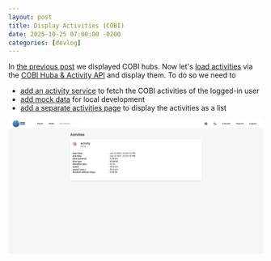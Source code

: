 ```yaml
---
layout: post
title: Display Activities (COBI)
date: 2025-10-25 07:00:00 -0200
categories: [devlog]
---
```


In [the previous post](https://open-ebike.github.io/devlog/2025/10/24/display-hubs.html) we displayed COBI hubs.
Now let's [load activities](https://github.com/open-ebike/open-ebike-frontend/issues/35) via the [COBI Huba & Activity API](https://portal.bosch-ebike.com/data-act/app#/cobi-hub-activity) and display them. 
To do so we need to

* [add an activity service](https://github.com/open-ebike/open-ebike-frontend/commit/9e32cd696c79e98d405c210940e9146d196035d4) to fetch the COBI activities of the logged-in user
* [add mock data](https://github.com/open-ebike/open-ebike-frontend/commit/cba33879322752c78013992abc32154ae4e09820) for local development
* [add a separate activities page](https://github.com/open-ebike/open-ebike-frontend/commit/e4d7540f4e68c88b4a05fa065b4b8e466db1768a) to display the activities as a list

![web-app-activities.png](/assets/2025-10-25/web-app-activities.png)